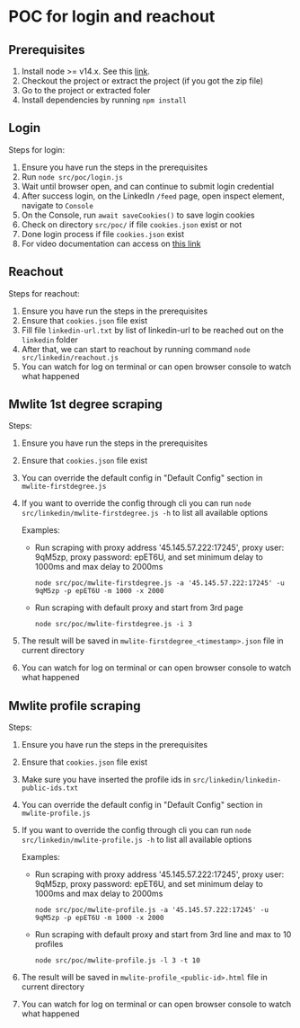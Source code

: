 # POC for login and reachout

## Prerequisites

1. Install node >= v14.x. See this [link](https://nodejs.org/en/download/).
2. Checkout the project or extract the project (if you got the zip file)
3. Go to the project or extracted foler
4. Install dependencies by running `npm install`

## Login

Steps for login:

1. Ensure you have run the steps in the prerequisites
2. Run `node src/poc/login.js`
3. Wait until browser open, and can continue to submit login credential
4. After success login, on the LinkedIn `/feed` page, open inspect element, navigate to `Console`
5. On the Console, run `await saveCookies()` to save login cookies
6. Check on directory `src/poc/` if file `cookies.json` exist or not
7. Done login process if file `cookies.json` exist
8. For video documentation can access on [this link](https://drive.google.com/file/d/1QF9Uz46NRVrRGfVQX0adozIF5v61Lm1l/view?usp=sharing)

## Reachout

Steps for reachout:

1. Ensure you have run the steps in the prerequisites
2. Ensure that `cookies.json` file exist
3. Fill file `linkedin-url.txt` by list of linkedin-url to be reached out on the `linkedin` folder
4. After that, we can start to reachout by running command `node src/linkedin/reachout.js`
5. You can watch for log on terminal or can open browser console to watch what happened

## Mwlite 1st degree scraping

Steps:

1. Ensure you have run the steps in the prerequisites
2. Ensure that `cookies.json` file exist
3. You can override the default config in "Default Config" section in `mwlite-firstdegree.js`
4. If you want to override the config through cli you can run `node src/linkedin/mwlite-firstdegree.js -h` to list all available options

    Examples:

    - Run scraping with proxy address '45.145.57.222:17245', proxy user: 9qM5zp, proxy password: epET6U, and set minimum delay to 1000ms and max delay to 2000ms

        `node src/poc/mwlite-firstdegree.js -a '45.145.57.222:17245' -u 9qM5zp -p epET6U -m 1000 -x 2000`

    - Run scraping with default proxy and start from 3rd page

        `node src/poc/mwlite-firstdegree.js -i 3`

5. The result will be saved in `mwlite-firstdegree_<timestamp>.json` file in current directory
6. You can watch for log on terminal or can open browser console to watch what happened

## Mwlite profile scraping

Steps:

1. Ensure you have run the steps in the prerequisites
2. Ensure that `cookies.json` file exist
3. Make sure you have inserted the profile ids in `src/linkedin/linkedin-public-ids.txt`
4. You can override the default config in "Default Config" section in `mwlite-profile.js`
5. If you want to override the config through cli you can run `node src/linkedin/mwlite-profile.js -h` to list all available options

    Examples:

    - Run scraping with proxy address '45.145.57.222:17245', proxy user: 9qM5zp, proxy password: epET6U, and set minimum delay to 1000ms and max delay to 2000ms

        `node src/poc/mwlite-profile.js -a '45.145.57.222:17245' -u 9qM5zp -p epET6U -m 1000 -x 2000`

    - Run scraping with default proxy and start from 3rd line and max to 10 profiles

        `node src/poc/mwlite-profile.js -l 3 -t 10`

6. The result will be saved in `mwlite-profile_<public-id>.html` file in current directory
7. You can watch for log on terminal or can open browser console to watch what happened
